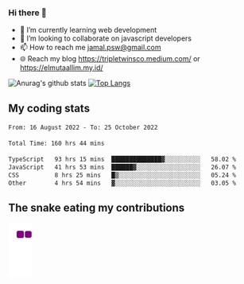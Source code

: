 ### Hi there 👋

<!--
**padepokanpenguin/padepokanpenguin** is a ✨ _special_ ✨ repository because its `README.md` (this file) appears on your GitHub profile.
-->

- 🌱 I’m currently learning  web development
- 👯 I’m looking to collaborate on javascript developers
- 📫 How to reach me jamal.psw@gmail.com
- 🌐 Reach my blog https://tripletwinsco.medium.com/ or https://elmutaallim.my.id/

![Anurag's github stats](https://github-readme-stats.vercel.app/api?username=padepokanpenguin&count_private=true&disable_animations=false&show_icons=true&theme=default)
[![Top Langs](https://github-readme-stats.vercel.app/api/top-langs/?username=padepokanpenguin&theme=default&layout=compact)](https://github.com/padepokanpenguin)

## My coding stats

<!--START_SECTION:waka-->

```text
From: 16 August 2022 - To: 25 October 2022

Total Time: 160 hrs 44 mins

TypeScript   93 hrs 15 mins  ██████████████▓░░░░░░░░░░   58.02 %
JavaScript   41 hrs 53 mins  ██████▓░░░░░░░░░░░░░░░░░░   26.07 %
CSS          8 hrs 25 mins   █▒░░░░░░░░░░░░░░░░░░░░░░░   05.24 %
Other        4 hrs 54 mins   ▓░░░░░░░░░░░░░░░░░░░░░░░░   03.05 %
```

<!--END_SECTION:waka-->


## The snake eating my contributions
![snake gif](https://github.com/padepokanpenguin/padepokanpenguin/blob/output/github-contribution-grid-snake.gif)
